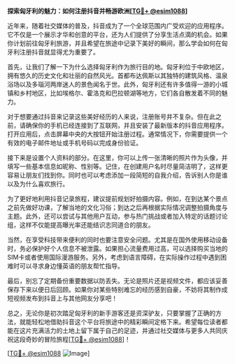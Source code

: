 **探索匈牙利的魅力：如何注册抖音并畅游欧洲[[TG💪+ @esim1088](https://t.me/s/esim1088)]**

近年来，随着社交媒体的普及，抖音成为了一个全球范围内广受欢迎的应用程序。它不仅是一个展示才华和创意的平台，还为人们提供了分享生活点滴的机会。如果你计划前往匈牙利旅游，并且希望在旅途中记录下美好的瞬间，那么学会如何在匈牙利注册抖音就显得尤为重要了。

首先，让我们了解一下为什么选择匈牙利作为旅行目的地。匈牙利位于中欧地区，拥有悠久的历史文化和壮丽的自然风光。首都布达佩斯以其独特的建筑风格、温泉浴场以及多瑙河两岸迷人的景色闻名于世。此外，匈牙利还有许多值得一游的小城镇和乡村地区，比如埃格尔、霍洛克和巴拉顿湖等地方，它们各自散发着不同的魅力。

对于想要通过抖音来记录这些美好经历的人来说，注册账号并不复杂。但在此之前，请确保你的手机已经连接到了互联网，并且安装了最新版本的抖音应用程序。打开应用后，点击屏幕中央的大按钮开始注册过程。通常情况下，你需要提供一个有效的电子邮件地址或手机号码以完成身份验证。

接下来是设置个人资料的部分。在这里，你可以上传一张清晰的照片作为头像，并填写一些基本信息如昵称、性别等。记住，在创建用户名时尽量简洁明了，这样更容易让朋友们找到你。同时也可以考虑添加一段简短的自我介绍，告诉别人你是谁以及为什么喜欢旅行。

为了更好地利用抖音记录旅程，建议提前规划好拍摄内容。例如，在到达某个景点之前先做好功课，了解当地的文化习俗；到达之后再根据实际情况调整拍摄角度与主题。此外，还可以尝试与其他用户互动，参与热门挑战或者加入特定的话题讨论组，这样不仅能提高曝光率还能结识志同道合的朋友。

当然，在享受科技带来便利的同时也要注意安全问题。尤其是在国外使用移动设备时，务必保护好个人信息不被泄露。如果担心流量费用过高，可以选择购买当地的SIM卡或者使用国际漫游服务。另外，考虑到语言障碍，在实际操作过程中遇到困难时可以寻求身边懂英语的朋友帮忙指导。

最后，别忘了定期备份重要数据以防丢失。无论是照片还是视频文件，都应该妥善保存下来以便日后回顾。如果你对某些特别难忘的经历感到自豪，不妨将其制作成短视频发布到抖音上与其他网友分享吧！

总之，无论你是初次踏足匈牙利的新手游客还是资深驴友，只要掌握了正确的方法，就能轻松地借助抖音这个平台将旅途中的精彩瞬间定格下来。希望每位读者都能在这片充满活力的土地上留下属于自己的足迹，并通过社交媒体与更多人共同庆祝这段奇妙的冒险旅程[[TG💪+ @esim1088](https://t.me/s/esim1088)]！

[[TG💪+ @esim1088](https://t.me/s/esim1088) ![Image](https://i.postimg.cc/4NQfJmqS/Snipaste-2025-05-13-00-14-12.png)]